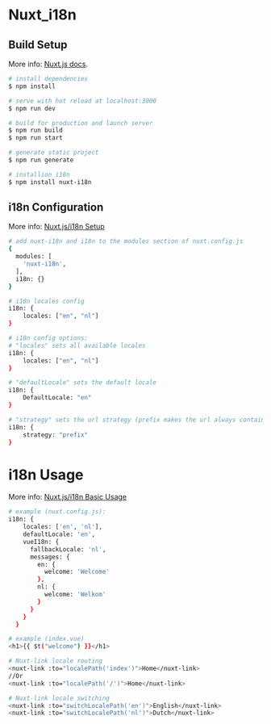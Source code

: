 # Nuxt_i18n

## Build Setup

More info: [Nuxt.js docs](https://nuxtjs.org).

```bash
# install dependencies
$ npm install

# serve with hot reload at localhost:3000
$ npm run dev

# build for production and launch server
$ npm run build
$ npm run start

# generate static project
$ npm run generate

# installion i18n
$ npm install nuxt-i18n
```

## i18n Configuration

More info: [Nuxt.js/i18n Setup](https://i18n.nuxtjs.org/setup)

```bash
# add nuxt-i18n and i18n to the modules section of nuxt.config.js
{
  modules: [
    'nuxt-i18n',
  ],
  i18n: {}
}

# i18n locales config
i18n: {
    locales: ["en", "nl"]
}

# i18n config options:
# "locales" sets all available locales
i18n: {
    locales: ["en", "nl"]
}

# "defaultLocale" sets the default locale
i18n: {
    DefaultLocale: "en"
}

# "strategy" sets the url strategy (prefix makes the url always contain the current locale like "localhost:3000/en")
i18n: {
    strategy: "prefix"
}
```

# i18n Usage

More info: [Nuxt.js/i18n Basic Usage](https://i18n.nuxtjs.org/basic-usage)

```bash
# example (nuxt.config.js):
i18n: {
    locales: ['en', 'nl'],
    defaultLocale: 'en',
    vueI18n: {
      fallbackLocale: 'nl',
      messages: {
        en: {
          welcome: 'Welcome'
        },
        nl: {
          welcome: 'Welkom'
        }
      }
    }
  }

# example (index.vue)
<h1>{{ $t("welcome") }}</h1>

# Nuxt-link locale routing
<nuxt-link :to="localePath('index')">Home</nuxt-link>
//Or
<nuxt-link :to="localePath('/')">Home</nuxt-link>

# Nuxt-link locale switching
<nuxt-link :to="switchLocalePath('en')">English</nuxt-link>
<nuxt-link :to="switchLocalePath('nl')">Dutch</nuxt-link>
```
